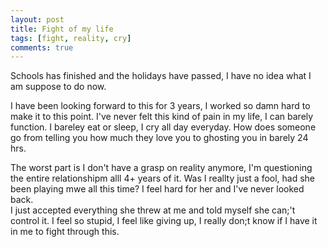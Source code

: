 ```yaml
---
layout: post
title: Fight of my life
tags: [fight, reality, cry]
comments: true
---
```

Schools has finished and the holidays have passed, I have no idea what I am suppose to do now.   

I have been looking forward to this for 3 years, I worked so damn hard to make it to this point.
I've never felt this kind of pain in my life, I can barely function. I bareley eat or sleep, I cry all day everyday.
How does someone go from telling you how much they love you to ghosting you in barely 24 hrs.   
 
The worst part is I don't have a grasp on reality anymore, I'm questioning the entire relationshipm alll 4+ years of it.
Was I reallty just a fool, had she been playing mwe all this time? I feel hard for her and I've never looked back.  
I just accepted everything she threw at me and told myself she can;'t control it. I feel so stupid, I feel like giving up, I really don;t know if I have it in me to fight through this.
